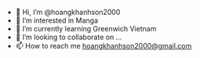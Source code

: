 - 👋 Hi, I’m @hoangkhanhson2000
- 👀 I’m interested in Manga
- 🌱 I’m currently learning Greenwich Vietnam
- 💞️ I’m looking to collaborate on ...
- 📫 How to reach me hoangkhanhson2000@gmail.com

<!---
hoangkhanhson2000/hoangkhanhson2000 is a ✨ special ✨ repository because its `README.md` (this file) appears on your GitHub profile.
You can click the Preview link to take a look at your changes.
--->
